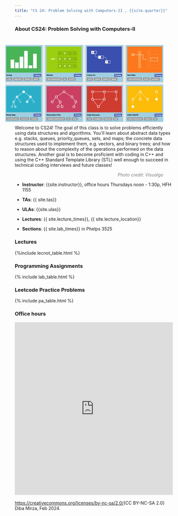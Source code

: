 ```yaml
---
title: "CS 24: Problem Solving with Computers-II , {{site.quarter}}"
---
```


### About CS24: Problem Solving with Computers-II
<!-- ![image](./image.jpg){: width=25%, style="float: left"  } -->

<div style="text-align: left">

<img src="./image_2.jpg" alt="Image Credit: VisuAlgo" width="550" align = "right" hspace = "30" vspace = "25" style= "margin-bottom:10px" style= "margin-top:10px"> Welcome to CS24! The goal of this class is to solve problems efficiently using data structures and algorithms. You'll learn about abstract data types e.g. stacks, queues, priority_queues,  sets,  and maps;  the concrete data structures used to implement them, e.g. vectors, and binary trees; and how to reason about the complexity of the operations performed on the data structures. Another goal is to become proficient with coding in C++ and using the C++ Standard Template Library (STL) well enough to succeed in technical coding interviews and future classes! 
<p style="clear: right; text-align: right; font-style: italic; color: gray; margin-top:0px ; margin-right:30px" > Photo credit: Visualgo <https://visualgo.net/></p> 

* **Instructor**:  {{site.instructor}}, office hours Thursdays noon - 1:30p, HFH 1155
* **TAs**: {{ site.tas}}
* **ULAs**: {{site.ulas}}

* **Lectures**: {{ site.lecture_times}}, {{ site.lecture_location}} 
* **Sections**: {{ site.lab_times}} in Phelps 3525

<!-- * **Midterm exam**: Feb 14 (Wed) during class time
* **Final exam**: Mar 21 (Thu), noon - 3p -->
</div>
<!-- <div style="text-align: left"><img src="./image.jpg" width="400"> 
 
</div> -->

<!--{{site.course}}, {{site.quarter}}-->

<!-- {% include collapse-button.html label="Information" id="info-list" %}
<div class="collapse" id="info-list">
 <div class="card card-body">
  {% include info_list.html %}
 </div>
</div> -->



### Lectures 
<!-- {% include collapse-button.html label="Lectures" id="lectures" %} -->
<!-- <div class="collapse" id="lectures"> -->
 <div class="card card-body" id="lectures" markdown="1">
   {%include lecnot_table.html %}
 </div>

### Programming Assignments

 <div class="card card-body" id="lab" markdown="1">
  {% include lab_table.html %}
 </div>

### Leetcode Practice Problems

 <div class="card card-body" id="pa" markdown="1">
  {% include pa_table.html %}
 </div>

<!-- </div> -->


### Office hours 

<style>
 iframe { width: 100%; height: 550px; }
</style>

<iframe src="https://calendar.google.com/calendar/embed?src=c_c7788493d2e424992c5a2393def31662bb2ccc39ccd03e51da61510f965f71e3%40group.calendar.google.com&ctz=America%2FLos_Angeles" style="border: 0" width="800" height="600" frameborder="0" scrolling="no"></iframe>

<!-- <iframe src="https://calendar.google.com/calendar/embed?src=c_c7788493d2e424992c5a2393def31662bb2ccc39ccd03e51da61510f965f71e3%40group.calendar.google.com&ctz=America%2FLos_Angeles&mode=WEEK&showTitle=0" style="border: 0" frameborder="0" scrolling="no"></iframe>
 -->

<https://creativecommons.org/licenses/by-nc-sa/2.0/>{CC BY-NC-SA 2.0} Diba Mirza, Feb 2024. 